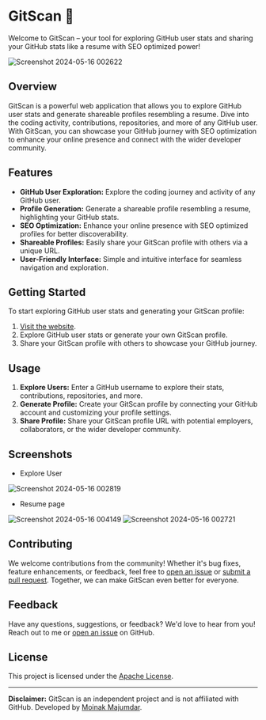 # GitScan 🚀

Welcome to GitScan – your tool for exploring GitHub user stats and sharing your GitHub stats like a resume with SEO optimized power!

![Screenshot 2024-05-16 002622](https://github.com/Moinak-Majumdar/GitScan/assets/99950805/251252e4-d6c4-42aa-ba45-3d406f71c137)

## Overview

GitScan is a powerful web application that allows you to explore GitHub user stats and generate shareable profiles resembling a resume. Dive into the coding activity, contributions, repositories, and more of any GitHub user. With GitScan, you can showcase your GitHub journey with SEO optimization to enhance your online presence and connect with the wider developer community.

## Features

- **GitHub User Exploration:** Explore the coding journey and activity of any GitHub user.
- **Profile Generation:** Generate a shareable profile resembling a resume, highlighting your GitHub stats.
- **SEO Optimization:** Enhance your online presence with SEO optimized profiles for better discoverability.
- **Shareable Profiles:** Easily share your GitScan profile with others via a unique URL.
- **User-Friendly Interface:** Simple and intuitive interface for seamless navigation and exploration.

## Getting Started

To start exploring GitHub user stats and generating your GitScan profile:
1. [Visit the website](https://gitscan.vercel.app).
2. Explore GitHub user stats or generate your own GitScan profile.
3. Share your GitScan profile with others to showcase your GitHub journey.

## Usage

1. **Explore Users:** Enter a GitHub username to explore their stats, contributions, repositories, and more.
2. **Generate Profile:** Create your GitScan profile by connecting your GitHub account and customizing your profile settings.
3. **Share Profile:** Share your GitScan profile URL with potential employers, collaborators, or the wider developer community.

## Screenshots
- Explore User

![Screenshot 2024-05-16 002819](https://github.com/Moinak-Majumdar/GitScan/assets/99950805/b6ab7fdf-597a-4548-96a1-b3a53725a0b2)

- Resume page

![Screenshot 2024-05-16 004149](https://github.com/Moinak-Majumdar/GitScan/assets/99950805/d207fae7-326e-49fc-985a-d609f871b4d6)
![Screenshot 2024-05-16 002721](https://github.com/Moinak-Majumdar/GitScan/assets/99950805/3410b7d7-1d26-4a93-89a1-8a86c7862ef6)

## Contributing

We welcome contributions from the community! Whether it's bug fixes, feature enhancements, or feedback, feel free to [open an issue](https://github.com/Moinak-Majumdar/GitScan/issues) or [submit a pull request](https://github.com/Moinak-Majumdar/GitScan/pulls). Together, we can make GitScan even better for everyone.

## Feedback

Have any questions, suggestions, or feedback? We'd love to hear from you! Reach out to me or [open an issue](link_to_issues) on GitHub.

## License

This project is licensed under the [Apache License](./LICENSE.txt).

---

**Disclaimer:** GitScan is an independent project and is not affiliated with GitHub. Developed by [Moinak Majumdar](https://moinak05.vercel.app).

